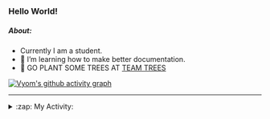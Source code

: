 ### Hello World!

##### About:
- Currently I am a student.
- 🌱 I’m learning how to make better documentation.
- 🌱 GO PLANT SOME TREES AT [TEAM TREES](https://teamtrees.org/)

[![Vyom's github activity graph](https://activity-graph.herokuapp.com/graph?username=Vyvy-vi)](https://github.com/ashutosh00710/github-readme-activity-graph)

---
<details>
  <summary>:zap: My Activity:</summary>
  
<!--START_SECTION:waka-->
![Code Time](http://img.shields.io/badge/Code%20Time-986%20hrs%2037%20mins-blue)

**I'm a Night 🦉** 

```text
🌞 Morning    94 commits     ███░░░░░░░░░░░░░░░░░░░░░░   13.37% 
🌆 Daytime    170 commits    ██████░░░░░░░░░░░░░░░░░░░   24.18% 
🌃 Evening    234 commits    ████████░░░░░░░░░░░░░░░░░   33.29% 
🌙 Night      205 commits    ███████░░░░░░░░░░░░░░░░░░   29.16%

```
📅 **I'm Most Productive on Tuesday** 

```text
Monday       99 commits     ███░░░░░░░░░░░░░░░░░░░░░░   14.08% 
Tuesday      114 commits    ████░░░░░░░░░░░░░░░░░░░░░   16.22% 
Wednesday    84 commits     ███░░░░░░░░░░░░░░░░░░░░░░   11.95% 
Thursday     105 commits    ███░░░░░░░░░░░░░░░░░░░░░░   14.94% 
Friday       109 commits    ████░░░░░░░░░░░░░░░░░░░░░   15.5% 
Saturday     78 commits     ██░░░░░░░░░░░░░░░░░░░░░░░   11.1% 
Sunday       114 commits    ████░░░░░░░░░░░░░░░░░░░░░   16.22%

```


📊 **This Week I Spent My Time On** 

```text
🔥 Editors: 
VS Code                  5 hrs 29 mins       █████████████████████████   100.0%

🐱‍💻 Projects: 
advent-of-code-2022      4 hrs 5 mins        ██████████████████░░░░░░░   74.5% 
python-generators        44 mins             ███░░░░░░░░░░░░░░░░░░░░░░   13.55% 
CSF                      38 mins             ███░░░░░░░░░░░░░░░░░░░░░░   11.81% 
file-utils               0 secs              ░░░░░░░░░░░░░░░░░░░░░░░░░   0.13%

```


 Last Updated on 09/12/2022 20:04:08 UTC
<!--END_SECTION:waka-->
</details>
